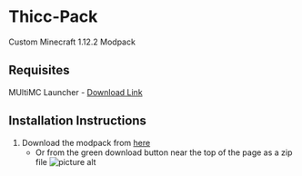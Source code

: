 # Thicc-Pack
Custom Minecraft 1.12.2 Modpack
## Requisites
MUltiMC Launcher - [Download Link](https://multimc.org/#Download)

## Installation Instructions
1. Download the modpack from [here](https://github.com/PsychoEliteNZ/Thicc-Pack/archive/master.zip)
    * Or from the green download button near the top of the page as a zip file ![picture alt](http://www.brightlightpictures.com/assets/images/portfolio/thethaw_header.jpg "Title is optional")
